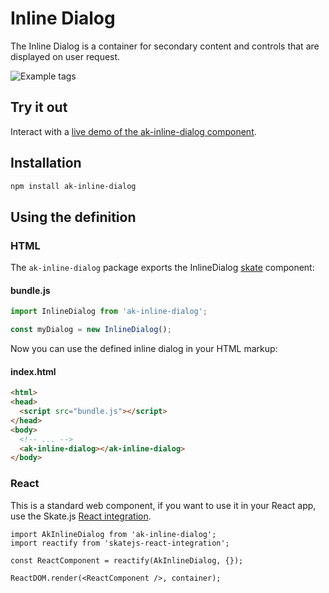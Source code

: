 # Inline Dialog

The Inline Dialog is a container for secondary content and controls that are displayed on user request.

![Example tags](https://bytebucket.org/atlassian/atlaskit/raw/master/packages/ak-inline_dialog/docs/inline_dialog.gif)

## Try it out

Interact with a [live demo of the ak-inline-dialog component](https://aui-cdn.atlassian.com/atlaskit/stories/ak-inline-dialog/@VERSION@/).

## Installation

```sh
npm install ak-inline-dialog
```

## Using the definition

### HTML

The `ak-inline-dialog` package exports the InlineDialog [skate](https://github.com/skatejs/skatejs) component:

#### bundle.js

```javascript
import InlineDialog from 'ak-inline-dialog';

const myDialog = new InlineDialog();
```
Now you can use the defined inline dialog in your HTML markup:

#### index.html

```html
<html>
<head>
  <script src="bundle.js"></script>
</head>
<body>
  <!-- ... -->
  <ak-inline-dialog></ak-inline-dialog>
</body>
```
### React

This is a standard web component, if you want to use it in your React app, use the Skate.js [React integration](https://github.com/webcomponents/react-integration).

```
import AkInlineDialog from 'ak-inline-dialog';
import reactify from 'skatejs-react-integration';

const ReactComponent = reactify(AkInlineDialog, {});

ReactDOM.render(<ReactComponent />, container);
```